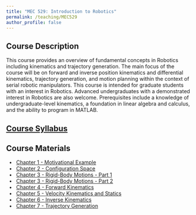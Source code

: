 ```yaml
---
title: "MEC 529: Introduction to Robotics"
permalink: /teaching/MEC529
author_profile: false
---
```


## Course Description
This course provides an overview of fundamental concepts in Robotics including kinematics and trajectory generation. The main focus of the course will be on forward and inverse position kinematics and differential kinematics, trajectory generation, and motion planning within the context of serial robotic manipulators. This course is intended for graduate students with an interest in Robotics. Advanced undergraduates with a demonstrated interest in Robotics are also welcome. Prerequisites include a knowledge of undergraduate-level kinematics, a foundation in linear algebra and calculus, and the ability to program in MATLAB.

## [Course Syllabus](https://aminfakhari.github.io/_pages/teaching/MEC529/MEC529_Syllabus_Spring2023.pdf)

## Course Materials
&nbsp; • &nbsp; [Chapter 1 - Motivational Example](https://aminfakhari.github.io/_pages/teaching/MEC529/Chapter1_MotivationalExample.pdf) \
&nbsp; • &nbsp; [Chapter 2 - Configuration Space](https://aminfakhari.github.io/_pages/teaching/MEC529/Chapter2_ConfigurationSpace.pdf) \
&nbsp; • &nbsp; [Chapter 3 - Rigid-Body Motions - Part 1](https://aminfakhari.github.io/_pages/teaching/MEC529/Chapter3_RigidBodyMotions_Part1.pdf) \
&nbsp; • &nbsp; [Chapter 3 - Rigid-Body Motions - Part 2](https://aminfakhari.github.io/_pages/teaching/MEC529/Chapter3_RigidBodyMotions_Part2.pdf) \
&nbsp; • &nbsp; [Chapter 4 - Forward Kinematics](https://aminfakhari.github.io/_pages/teaching/MEC529/Chapter4_ForwardKinematics.pdf) \
&nbsp; • &nbsp; [Chapter 5 - Velocity Kinematics and Statics](https://aminfakhari.github.io/_pages/teaching/MEC529/Chapter5_VelocityKinematics&Statics.pdf) \
&nbsp; • &nbsp; [Chapter 6 - Inverse Kinematics](https://aminfakhari.github.io/_pages/teaching/MEC529/Chapter6_InverseKinematics.pdf) \
&nbsp; • &nbsp; [Chapter 7 - Trajectory Generation](https://aminfakhari.github.io/_pages/teaching/MEC529/Chapter7_TrajectoryGeneration.pdf)

